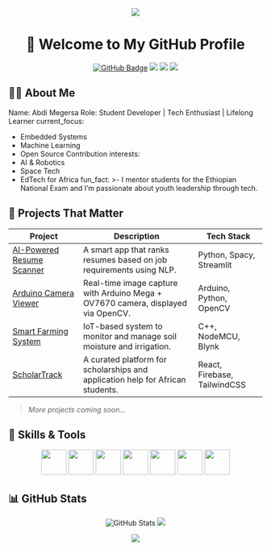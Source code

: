 <p align="center">
  <img src="https://capsule-render.vercel.app/api?text=Hi%20There,%20I'm%20Abdi!&animation=fadeIn&type=waving&color=gradient&height=200&section=header"/>
</p>

<h1 align="center">👋 Welcome to My GitHub Profile</h1>

<p align="center">
  <a href="https://github.com/Hope0351"><img src="https://img.shields.io/github/followers/Hope0351?label=Followers&style=social" alt="GitHub Badge"></a>
  <a href="mailto:your.email@example.com"><img src="https://img.shields.io/badge/Email-D14836?style=flat&logo=gmail&logoColor=white"/></a>
  <a href="https://www.linkedin.com/in/your-profile/"><img src="https://img.shields.io/badge/LinkedIn-0077B5?style=flat&logo=linkedin&logoColor=white"/></a>
  <a href="https://twitter.com/yourhandle"><img src="https://img.shields.io/badge/Twitter-1DA1F2?style=flat&logo=twitter&logoColor=white"/></a>
</p>

 

## 🧑‍💼 About Me

Name: Abdi Megersa
Role: Student Developer | Tech Enthusiast | Lifelong Learner
current_focus: 
  - Embedded Systems
  - Machine Learning
  - Open Source Contribution
interests:
  - AI & Robotics
  - Space Tech
  - EdTech for Africa
fun_fact: >-
  I mentor students for the Ethiopian National Exam and I’m passionate about youth leadership through tech.
 

## 🚀 Projects That Matter

| Project                                                                    | Description                                                                      | Tech Stack                   |
| -------------------------------------------------------------------------- | -------------------------------------------------------------------------------- | ---------------------------- |
| [AI-Powered Resume Scanner](https://github.com/Hope0351/resume-scanner)    | A smart app that ranks resumes based on job requirements using NLP.              | Python, Spacy, Streamlit     |
| [Arduino Camera Viewer](https://github.com/Hope0351/arduino-camera-viewer) | Real-time image capture with Arduino Mega + OV7670 camera, displayed via OpenCV. | Arduino, Python, OpenCV      |
| [Smart Farming System](https://github.com/Hope0351/smart-farm)             | IoT-based system to monitor and manage soil moisture and irrigation.             | C++, NodeMCU, Blynk          |
| [ScholarTrack](https://github.com/Hope0351/scholartrack)                   | A curated platform for scholarships and application help for African students.   | React, Firebase, TailwindCSS |

> *More projects coming soon...*

 

## 💼 Skills & Tools

<p align="center">
  <img src="https://cdn.jsdelivr.net/gh/devicons/devicon/icons/python/python-original.svg" width="50" height="50"/>
  <img src="https://cdn.jsdelivr.net/gh/devicons/devicon/icons/c/c-original.svg" width="50" height="50"/>
  <img src="https://cdn.jsdelivr.net/gh/devicons/devicon/icons/arduino/arduino-original.svg" width="50" height="50"/>
  <img src="https://cdn.jsdelivr.net/gh/devicons/devicon/icons/github/github-original.svg" width="50" height="50"/>
  <img src="https://cdn.jsdelivr.net/gh/devicons/devicon/icons/linux/linux-original.svg" width="50" height="50"/>
  <img src="https://cdn.jsdelivr.net/gh/devicons/devicon/icons/html5/html5-original.svg" width="50" height="50"/>
  <img src="https://cdn.jsdelivr.net/gh/devicons/devicon/icons/javascript/javascript-original.svg" width="50" height="50"/>
</p>

 

## 📊 GitHub Stats

<p align="center">
  <img src="https://github-readme-stats.vercel.app/api?username=Hope0351&show_icons=true&theme=radical" alt="GitHub Stats"/>
  <img src="https://github-readme-stats.vercel.app/api/top-langs/?username=Hope0351&layout=compact&theme=radical"/>
</p>

<p align="center">
  <img src="https://capsule-render.vercel.app/api?text=Thanks%20for%20visiting!&animation=fadeIn&type=waving&color=gradient&height=120&section=footer"/>
</p>
